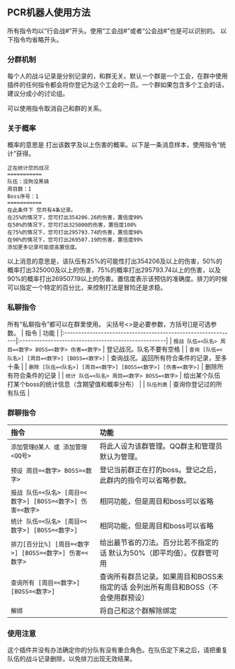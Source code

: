 ## PCR机器人使用方法

所有指令均以“行会战#”开头。使用“工会战#”或者“公会战#”也是可以识别的。
以下指令均省略开头。

### 分群机制
每个人的战斗记录是分别记录的，和群无关。默认一个群是一个工会，在群中使用插件的任何指令都会将你登记为这个工会的一员。一个群如果包含多个工会的话，建议分成小的讨论组。

可以使用指令取消自己和群的关系。

### 关于概率
概率的意思是 打出该数字及以上伤害的概率。以下是一条消息样本，使用指令“统计”获得。
```
正在统计您的战况
===========
队伍：没狗没黑骑
周目数：1
Boss序号：1
===========
在此条件下 您共有4条记录。
在25%的情况下，您可打出354206.26的伤害，置信度90%
在50%的情况下，您可打出325000的伤害，置信度100%
在75%的情况下，您可打出295793.74的伤害，置信度90%
在90%的情况下，您可打出269507.19的伤害，置信度99%
添加更多记录可能提高置信度。
```
以上消息的意思是，该队伍有25%的可能性打出354206及以上的伤害，50%的概率打出325000及以上的伤害，75%的概率打出295793.74以上的伤害，以及90%的概率打出269507.19以上的伤害。置信度表示该预估的准确度。排刀的时候可以指定一个特定的百分比，来控制打法是冒险还是求稳。

### 私聊指令
所有“私聊指令”都可以在群里使用。
尖括号<>是必要参数，方括号[]是可选参数。
| 指令                                                           | 功能                                                  |
|:-------------------------------------------------------------|:----------------------------------------------------|
| `报战 队伍=<队名> 周目=<数字> BOSS=<数字> 伤害=<数字>`         | 登记战况。队名不要有空格                               |
| `查询 [队伍=<队名>] [周目=<数字>] [BOSS=<数字>]`               | 查询战况。返回所有符合条件的记录，至多十条              |
| `删除 [队伍=<队名>] [周目=<数字>] [BOSS=<数字>] [伤害=<数字>]` | 删除所有符合条件的记录                                |
| `统计 队伍=<队名> 周目=<数字> BOSS=<数字>`                     | 给出某个队伍 打某个boss的统计信息（含期望值和概率分布） |
| `队伍列表`                                                     | 查询你登记过的所有队伍                                |

### 群聊指令
| 指令                                                       | 功能                                                                           |
|:---------------------------------------------------------|:-----------------------------------------------------------------------------|
| `添加管理@某人 或 添加管理<QQ号>`                          | 将此人设为该群管理。QQ群主和管理员默认为管理。                                   |
| `预设 周目=<数字> BOSS=<数字>`                             | 登记当前群正在打的boss。登记之后，此群内的指令可以省略参数。                      |
| `报战 队伍=<队名> [周目=<数字>] [BOSS=<数字>] 伤害=<数字>` | 相同功能，但是周目和boss可以省略                                                |
| `统计 队伍=<队名> [周目=<数字>] [BOSS=<数字>]`             | 相同功能，但是周目和boss可以省略                                                |
| `排刀[百分比%] [周目=<数字>] [BOSS=<数字>] 伤害=<数字>`    | 给出最节省的刀法。百分比若不指定的话 默认为50%（即平均值）。仅群管可用             |
| `查询所有 [周目=<数字>] [BOSS=<数字>]`                     | 查询所有群员记录。如果周目和BOSS未指定的话 会列出所有周目和BOSS（不会使用群预设） |
| `解绑`                                                     | 将自己和这个群解除绑定                                                         |

### 使用注意
这个插件并没有办法确定你的分队有没有重合角色。在队伍定下来之后，请把重复队伍的战斗记录删除，以免排刀出现无效结果。